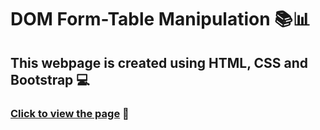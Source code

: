 # DOM Form-Table Manipulation 📚📊

## This webpage is created using HTML, CSS and Bootstrap 💻

### [Click to view the page](bala-domtablemanipulation.netlify.app) 🚀
